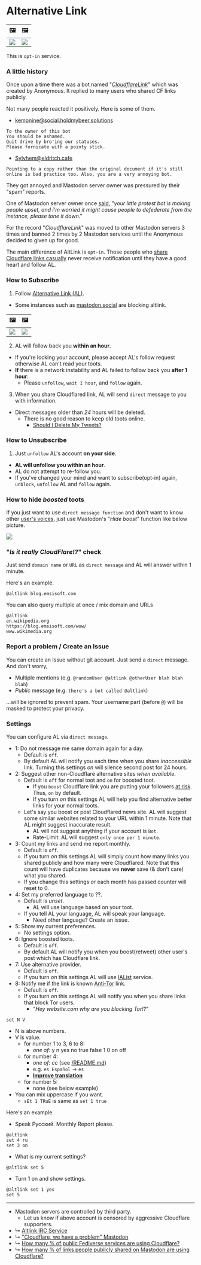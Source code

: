 # Alternative Link


| 🖼 | 🖼 |
| -- | -- |
| ![](../image/altlink_sample.jpg) | ![](../image/altlink_suggest.jpg) |


This is `opt-in` service.


### A little history

Once upon a time there was a bot named "_[CloudflareLink](https://social.privacytools.io/@cloudflarelink/with_replies)_" which was created by Anonymous.
It replied to many users who shared CF links publicly.

Not many people reacted it positively. Here is some of them.

- [kemonine@social.holdmybeer.solutions](https://social.holdmybeer.solutions/objects/9479c5be-40df-4ecd-a3fe-0209a9020dfd)
```
To the owner of this bot
You should be ashamed.
Quit drive by bro'ing our statuses.
Please fornicate with a pointy stick.
```

- [Sylvhem@eldritch.cafe](https://eldritch.cafe/@Sylvhem/102701484501099424)
```
Pointing to a copy rather than the original document if it's still online is bad practice too. Also, you are a very annoying bot.
```

They got annoyed and Mastodon server owner was pressured by their "spam" reports.

One of Mastodon server owner once [said](../tool/mastodonwch#some-public-reaction), "_your little protest bot is making people upset, and i'm worried it might cause people to defederate from the instance, please tone it down_."

For the record "_CloudflareLink_" was moved to other Mastodon servers 3 times and banned 2 times by 2 Mastodon services until the Anonymous decided to given up for good.

The main difference of AltLink is `opt-in`.
Those people who [share Cloudflare links casually](cloudflared_shared_mastodon.md) never receive notification until they have a good heart and follow AL.



### How to Subscribe

1. Follow [Alternative Link (AL)](https://mamot.fr/@altlink).
  - Some instances such as [mastodon.social](https://github.com/mastodon/mastodon/issues/16480) are blocking altlink.

| 🖼 | 🖼 |
| -- | -- |
| ![](../image/ban_altlink_mastodon.social.jpg) | ![](../image/ban_altlink_eldritch.cafe.jpg) |


2. AL will follow back you **within an hour**.
  - If you're locking your account, please accept AL's follow request otherwise AL can't read your toots.
  - **If** there is a network instability and AL failed to follow back you **after 1 hour**:
    - Please `unfollow`, `wait 1 hour`, and `follow` again.

3. When you share Cloudflared link, AL will send `direct` message to you with information.
  - Direct messages older than *24* hours will be deleted.
    - There is no good reason to keep old toots online.
      - [Should I Delete My Tweets?](https://www.wired.com/story/the-know-it-alls-should-i-delete-my-tweets/)


### How to Unsubscribe

1. Just `unfollow` AL's account **on your side**.
  - **AL will unfollow you within an hour**.
  - AL do not attempt to re-follow you.
  - If you've changed your mind and want to subscribe(opt-in) again, `unblock`, `unfollow` AL and `follow` again.


### How to hide _boosted_ toots

If you just want to use `direct message function` and don't want to know other [user's voices](../PEOPLE.md), just use Mastodon's "_Hide boost_" function like below picture.

![](../image/mastodon_hide_boosts.jpg)


### "_Is it really CloudFlare!?_" check

Just send `domain name` or `URL` as `direct message` and AL will answer within 1 minute.

Here's an example.

```
@altlink blog.emsisoft.com
```

You can also query multiple at once / mix domain and URLs

```
@altlink
en.wikipedia.org
https://blog.emsisoft.com/wow/
www.wikimedia.org
```


### Report a problem / Create an Issue

You can create an Issue without git account. Just send a `direct` message.
And don't worry,

- Multiple mentions (e.g. `@randomUser @altlink @otherUser blah blah blah`)
- _Public_ message (e.g. `there's a bot called @altlink`)

...will be ignored to prevent spam.
Your username part (before `@`) will be masked to protect your privacy.


### Settings

You can configure AL via `direct message`.

- 1: Do not message me same domain again for a day.
  - Default is `off`.
  - By default AL will notify you each time when you share _inaccessible_ link. Turning this settings _on_ will silence second post for 24 hours.
- 2: Suggest other non-Cloudflare alternative sites _when available_.
  - Default is `off` for normal toot and `on` for boosted toot.
    - If you `boost` Cloudflare link you are putting your followers [at risk](../README.md). Thus, `on` by default.
    - If you turn _on_ this settings AL will help you find alternative better links for your normal toots.
  - Let's say you boost or post Cloudflared news site. AL will suggest some similar websites related to your URL within 1 minute. Note that AL might suggest inaccurate result.
    - AL will not suggest anything if your account is `Bot`.
    - Rate-Limit: AL will suggest `only once per 1 minute`.
- 3: Count my links and send me report monthly.
  - Default is `off`.
  - If you turn _on_ this settings AL will simply count how many links you shared publicly and how many were Cloudflared. Note that this count will have duplicates because we **never** save (& don't care) what you shared.
  - If you change this settings _or_ each month has passed counter will reset to 0.
- 4: Set my preferred language to ??. 
  - Default is _unset_.
    - AL will use language based on your toot.
  - If you tell AL your language, AL will speak your language.
    - Need other language? Create an issue.
- 5: Show my current preferences.
  - No settings option.
- 6: Ignore boosted toots.
  - Default is `off`.
  - By default AL will notify you when you boost(retweet) other user's post which has Cloudflare link.
- 7: Use alternative provider.
  - Default is `off`.
  - If you turn _on_ this settings AL will use [IAList](README.md) service.
- 8: Notify me if the link is known [Anti-Tor](../anti-tor_users/domains) link.
  - Default is `off`.
  - If you turn _on_ this settings AL will notify you when you share links that block Tor users.
    - "_Hey website.com why are you blocking Tor!?_"


```
set N V
```

- N is above numbers.
- V is value.
  - for number 1 to 3, 6 to 8:
    - _one of_: y n yes no true false 1 0 on off
  - for number 4:
    - _one of_: _cc_ (see [/README.md](../README.md))
    - e.g. `es Español` -> `es`
    - [**Improve translation**](../tool/trans.altlink.txt)
  - for number 5:
    - none (see below example)
- You can mix uppercase if you want.
  - `sEt 1 TRuE` is same as `set 1 true`


Here's an example.

- Speak Русский. Monthly Report please.
```
@altlink
set 4 ru
set 3 on
```

- What is my current settings?
```
@altlink set 5
```

- Turn 1 on and show settings.
```
@altlink set 1 yes
set 5
```


---

- Mastodon servers are controlled by third party.
  - Let us know if above account is censored by aggressive Cloudflare supporters.
- ↳ [Altlink IRC Service](service.altlink_irc.md)
- ↳ ["Cloudflare, we have a problem" Mastodon](people.mastodon.md)
- ↳ [How many % of public Fediverse services are using Cloudflare?](cloudflared_fediverse.md)
- ↳ [How many % of links people publicly shared on Mastodon are using Cloudflare?](cloudflared_shared_mastodon.md)

<a rel="me" href="https://mamot.fr/@altlink"></a>
